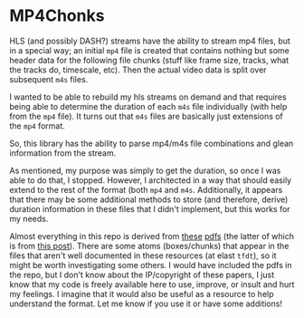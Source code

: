 # MP4Chonks

HLS (and possibly DASH?) streams have the ability to stream mp4 files, but in
a special way; an initial `mp4` file is created that contains nothing but some
header data for the following file chunks (stuff like frame size, tracks, what
the tracks do, timescale, etc). Then the actual video data is split over
subsequent `m4s` files.

I wanted to be able to rebuild my hls streams on demand and that requires being
able to determine the duration of each `m4s` file individually (with help from
the `mp4` file). It turns out that `m4s` files are basically just extensions
of the `mp4` format.

So, this library has the ability to parse mp4/m4s file combinations and glean
information from the stream.

As mentioned, my purpose was simply to get the duration, so once I was able to
do that, I stopped. However, I architected in a way that should easily extend
to the rest of the format (both `mp4` and `m4s`. Additionally, it appears that
there may be some additional methods to store (and therefore, derive) duration
information in these files that I didn't implement, but this works for my
needs.

Almost everything in this repo is derived from [these](https://web.archive.org/web/20180219054429/http://l.web.umkc.edu/lizhu/teaching/2016sp.video-communication/ref/mp4.pdf) [pdfs](https://app.box.com/s/5nliqsqltj8ym18bvlqtigpwzaey9duq)
(the latter of which is from [this post](https://videonerd.website/84/)). There
are some atoms (boxes/chunks) that appear in the files that aren't well
documented in these resources (at elast `tfdt`), so it might be worth
investigating some others. I would have included the pdfs in the repo, but I
don't know about the IP/copyright of these papers, I just know that my code is
freely available here to use, improve, or insult and hurt my feelings. I
imagine that it would also be useful as a resource to help understand the
format. Let me know if you use it or have some additions!